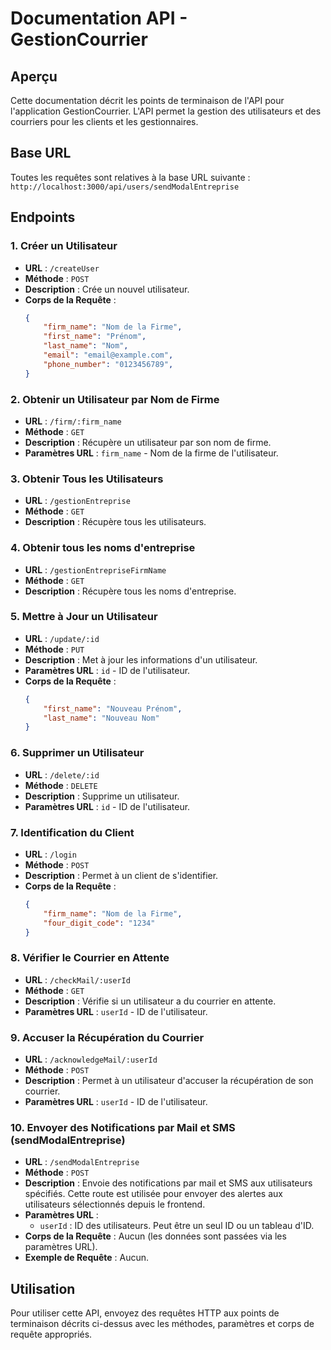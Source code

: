 # Documentation API - GestionCourrier

## Aperçu

Cette documentation décrit les points de terminaison de l'API pour l'application GestionCourrier. L'API permet la gestion des utilisateurs et des courriers pour les clients et les gestionnaires.

## Base URL

Toutes les requêtes sont relatives à la base URL suivante : `http://localhost:3000/api/users/sendModalEntreprise`

## Endpoints

### 1. Créer un Utilisateur

- **URL** : `/createUser`
- **Méthode** : `POST`
- **Description** : Crée un nouvel utilisateur.
- **Corps de la Requête** :
  ```json
  {
      "firm_name": "Nom de la Firme",
      "first_name": "Prénom",
      "last_name": "Nom",
      "email": "email@example.com",
      "phone_number": "0123456789",
  }
  ```

### 2. Obtenir un Utilisateur par Nom de Firme

- **URL** : `/firm/:firm_name`
- **Méthode** : `GET`
- **Description** : Récupère un utilisateur par son nom de firme.
- **Paramètres URL** : `firm_name` - Nom de la firme de l'utilisateur.

### 3. Obtenir Tous les Utilisateurs

- **URL** : `/gestionEntreprise`
- **Méthode** : `GET`
- **Description** : Récupère tous les utilisateurs.

### 4. Obtenir tous les noms d'entreprise

- **URL** : `/gestionEntrepriseFirmName`
- **Méthode** : `GET`
- **Description** : Récupère tous les noms d'entreprise.

### 5. Mettre à Jour un Utilisateur

- **URL** : `/update/:id`
- **Méthode** : `PUT`
- **Description** : Met à jour les informations d'un utilisateur.
- **Paramètres URL** : `id` - ID de l'utilisateur.
- **Corps de la Requête** :
  ```json
  {
      "first_name": "Nouveau Prénom",
      "last_name": "Nouveau Nom"
  }
  ```

### 6. Supprimer un Utilisateur

- **URL** : `/delete/:id`
- **Méthode** : `DELETE`
- **Description** : Supprime un utilisateur.
- **Paramètres URL** : `id` - ID de l'utilisateur.

### 7. Identification du Client

- **URL** : `/login`
- **Méthode** : `POST`
- **Description** : Permet à un client de s'identifier.
- **Corps de la Requête** :
  ```json
  {
      "firm_name": "Nom de la Firme",
      "four_digit_code": "1234"
  }
  ```

### 8. Vérifier le Courrier en Attente

- **URL** : `/checkMail/:userId`
- **Méthode** : `GET`
- **Description** : Vérifie si un utilisateur a du courrier en attente.
- **Paramètres URL** : `userId` - ID de l'utilisateur.

### 9. Accuser la Récupération du Courrier

- **URL** : `/acknowledgeMail/:userId`
- **Méthode** : `POST`
- **Description** : Permet à un utilisateur d'accuser la récupération de son courrier.
- **Paramètres URL** : `userId` - ID de l'utilisateur.

### 10. Envoyer des Notifications par Mail et SMS (sendModalEntreprise)

- **URL** : `/sendModalEntreprise`
- **Méthode** : `POST`
- **Description** : Envoie des notifications par mail et SMS aux utilisateurs spécifiés. Cette route est utilisée pour envoyer des alertes aux utilisateurs sélectionnés depuis le frontend.
- **Paramètres URL** : 
  - `userId` : ID des utilisateurs. Peut être un seul ID ou un tableau d'ID.
- **Corps de la Requête** : Aucun (les données sont passées via les paramètres URL).
- **Exemple de Requête** : Aucun.

## Utilisation

Pour utiliser cette API, envoyez des requêtes HTTP aux points de terminaison décrits ci-dessus avec les méthodes, paramètres et corps de requête appropriés.
